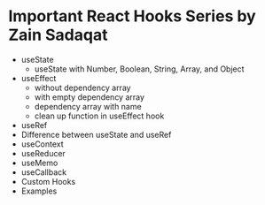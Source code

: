 # Important React Hooks Series by Zain Sadaqat

- useState
  - useState with Number, Boolean, String, Array, and Object
- useEffect
  - without dependency array
  - with empty dependency array
  - dependency array with name
  - clean up function in useEffect hook
- useRef
- Difference between useState and useRef
- useContext
- useReducer
- useMemo
- useCallback
- Custom Hooks
- Examples
